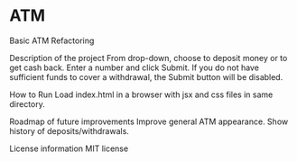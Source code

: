 # ATM
Basic ATM Refactoring

Description of the project
From drop-down, choose  to deposit money or to get cash back. Enter a number and click Submit. If you do not have sufficient funds to cover a withdrawal, the Submit button will be disabled.

How to Run
Load index.html in a browser with jsx and css files in same directory.

Roadmap of future improvements
Improve general ATM appearance. Show history of deposits/withdrawals.

License information
MIT license
